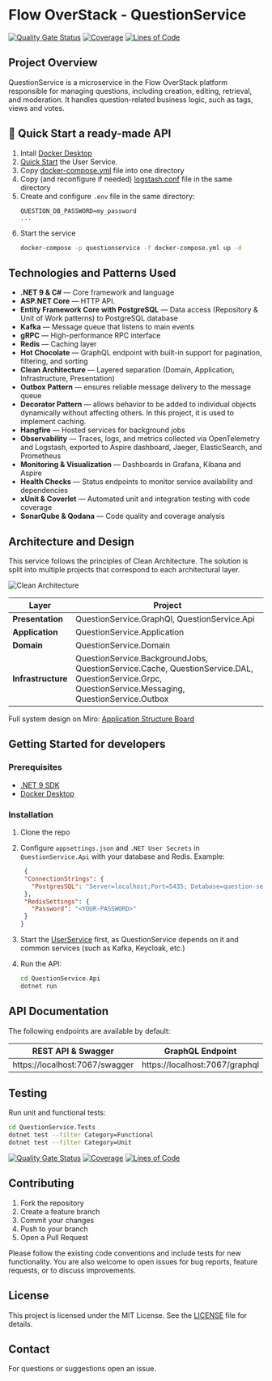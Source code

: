 # Flow OverStack - QuestionService
[![Quality Gate Status](https://sonarcloud.io/api/project_badges/measure?project=flow-OverStack_QuestionService&metric=alert_status)](https://sonarcloud.io/summary/new_code?id=flow-OverStack_QuestionService)
[![Coverage](https://sonarcloud.io/api/project_badges/measure?project=flow-OverStack_QuestionService&metric=coverage)](https://sonarcloud.io/summary/new_code?id=flow-OverStack_QuestionService)
[![Lines of Code](https://sonarcloud.io/api/project_badges/measure?project=flow-OverStack_QuestionService&metric=ncloc)](https://sonarcloud.io/summary/new_code?id=flow-OverStack_QuestionService)

## Project Overview

QuestionService is a microservice in the Flow OverStack platform responsible for managing questions, including creation, editing, retrieval, and moderation. It handles question-related business logic, such as tags, views and votes.

## 🚀 Quick Start a ready-made API
1. Intall [Docker Desktop](https://www.docker.com/)
2. [Quick Start](https://github.com/flow-OverStack/UserService?tab=readme-ov-file#-quick-start-a-ready-made-api) the User Service.
3. Copy [docker-compose.yml](https://github.com/flow-OverStack/QuestionService/blob/master/docker-compose.yml) file into one directory
4. Copy (and reconfigure if needed) [logstash.conf](https://github.com/flow-OverStack/QuestionService/blob/master/logstash.conf) file in the same directory
5. Create and configure `.env` file in the same directory:
   ```env
   QUESTION_DB_PASSWORD=my_password
   ...
   ```
6. Start the service
    ```bash
   docker-compose -p questionservice -f docker-compose.yml up -d
   ```

## Technologies and Patterns Used

* **.NET 9 & C#** — Core framework and language
* **ASP.NET Core** — HTTP API.
* **Entity Framework Core with PostgreSQL** — Data access (Repository & Unit of Work patterns) to PostgreSQL database
* **Kafka** — Message queue that listens to main events
* **gRPC** — High-performance RPC interface
* **Redis** — Caching layer
* **Hot Chocolate** — GraphQL endpoint with built-in support for pagination, filtering, and sorting
* **Clean Architecture** — Layered separation (Domain, Application, Infrastructure, Presentation)
* **Outbox Pattern** — ensures reliable message delivery to the message queue 
* **Decorator Pattern** — allows behavior to be added to individual objects dynamically without affecting others. In this project, it is used to implement caching.
* **Hangfire** — Hosted services for background jobs
* **Observability** — Traces, logs, and metrics collected via OpenTelemetry and Logstash, exported to Aspire dashboard, Jaeger, ElasticSearch, and Prometheus
* **Monitoring & Visualization** — Dashboards in Grafana, Kibana and Aspire
* **Health Checks** — Status endpoints to monitor service availability and dependencies
* **xUnit & Coverlet** — Automated unit and integration testing with code coverage
* **SonarQube & Qodana** — Code quality and coverage analysis

## Architecture and Design
This service follows the principles of Clean Architecture. The solution is split into multiple projects that correspond to each architectural layer.

![Clean Architecture](https://www.milanjovanovic.tech/blogs/mnw_017/clean_architecture.png?imwidth=1920)

| Layer | Project |
| ----- | ------- |
| **Presentation** | QuestionService.GraphQl, QuestionService.Api |
| **Application** | QuestionService.Application |
| **Domain** | QuestionService.Domain |
| **Infrastructure** | QuestionService.BackgroundJobs, QuestionService.Cache, QuestionService.DAL, QuestionService.Grpc, QuestionService.Messaging, QuestionService.Outbox |

Full system design on Miro: [Application Structure Board](https://miro.com/app/board/uXjVLx6YYx4=/?share_link_id=993967197754)

## Getting Started for developers

### Prerequisites

* [.NET 9 SDK](https://dotnet.microsoft.com/download)
* [Docker Desktop](https://www.docker.com/)

### Installation

1. Clone the repo
2. Configure `appsettings.json` and `.NET User Secrets` in `QuestionService.Api` with your database and Redis.
   Example: 
   ```json
    {
    "ConnectionStrings": {
      "PostgresSQL": "Server=localhost;Port=5435; Database=question-service-db; User Id=<YOUR-USER-ID>; Password=<YOUR-PASSWORD>"
    },
    "RedisSettings": {
      "Password": "<YOUR-PASSWORD>"
    }
   }
   ```
4. Start the [UserService](https://github.com/flow-OverStack/UserService/tree/master?tab=readme-ov-file#getting-started-for-developers) first, as QuestionService depends on it and common services (such as Kafka, Keycloak, etc.)
6. Run the API:

   ```bash
   cd QuestionService.Api
   dotnet run
   ```
## API Documentation

The following endpoints are available by default:

| REST API & Swagger | GraphQL Endpoint | 
| ------------------ | ---------------- | 
| https://localhost:7067/swagger |	https://localhost:7067/graphql | 

## Testing

Run unit and functional tests:

```bash
cd QuestionService.Tests
dotnet test --filter Category=Functional
dotnet test --filter Category=Unit
```

[![Quality Gate Status](https://sonarcloud.io/api/project_badges/measure?project=flow-OverStack_QuestionService&metric=alert_status)](https://sonarcloud.io/summary/new_code?id=flow-OverStack_QuestionService)
[![Coverage](https://sonarcloud.io/api/project_badges/measure?project=flow-OverStack_QuestionService&metric=coverage)](https://sonarcloud.io/summary/new_code?id=flow-OverStack_QuestionService)
[![Lines of Code](https://sonarcloud.io/api/project_badges/measure?project=flow-OverStack_QuestionService&metric=ncloc)](https://sonarcloud.io/summary/new_code?id=flow-OverStack_QuestionService)

## Contributing

1. Fork the repository
2. Create a feature branch
3. Commit your changes
4. Push to your branch 
5. Open a Pull Request

Please follow the existing code conventions and include tests for new functionality.
You are also welcome to open issues for bug reports, feature requests, or to discuss improvements. 

## License

This project is licensed under the MIT License. See the [LICENSE](https://github.com/flow-OverStack/QuestionService/blob/master/LICENSE) file for details.

## Contact

For questions or suggestions open an issue.
